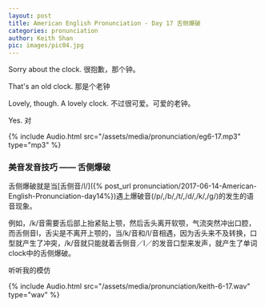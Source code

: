 ```yaml
---
layout: post
title: American English Pronunciation - Day 17 舌侧爆破
categories: pronunciation
author: Keith Shan
pic: images/pic04.jpg
---
```


Sorry about the clock.
很抱歉，那个钟。

That's an old clock. 
那是个老钟 

Lovely, though. A lovely clock.
不过很可爱。可爱的老钟。

Yes.
对

<!--more-->

{% include Audio.html src="/assets/media/pronunciation/eg6-17.mp3" type="mp3" %}

### 美音发音技巧 —— 舌侧爆破

舌侧爆破就是当[舌侧音/l/]({% post_url pronunciation/2017-06-14-American-English-Pronunciation-day14%})遇上爆破音(/p/,/b/,/t/,/d/,/k/,/g/)的发生的语音现象。

例如，/k/音需要舌后部上抬紧贴上颚，然后舌头离开软颚，气流突然冲出口腔，而舌侧音l，舌尖是不离开上颚的，当/k/音和/l/音相遇，因为舌头来不及转换，口型就产生了冲突，/k/音就只能就着舌侧音／l／的发音口型来发声，就产生了单词clock中的舌侧爆破。

听听我的模仿

{% include Audio.html src="/assets/media/pronunciation/keith-6-17.wav" type="wav" %}






